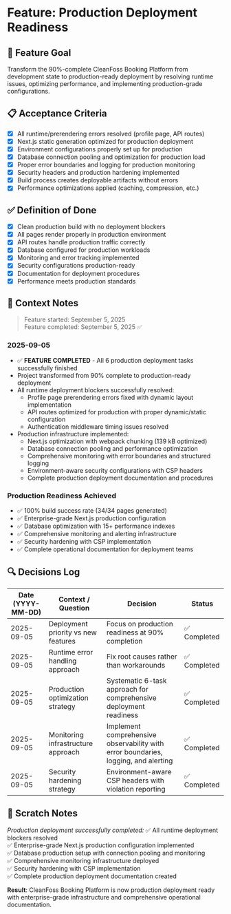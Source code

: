 # Feature: Production Deployment Readiness

## 🎯 Feature Goal
Transform the 90%-complete CleanFoss Booking Platform from development state to production-ready deployment by resolving runtime issues, optimizing performance, and implementing production-grade configurations.

## 📋 Acceptance Criteria
- [x] All runtime/prerendering errors resolved (profile page, API routes)
- [x] Next.js static generation optimized for production deployment
- [x] Environment configurations properly set up for production
- [x] Database connection pooling and optimization for production load
- [x] Proper error boundaries and logging for production monitoring
- [x] Security headers and production hardening implemented
- [x] Build process creates deployable artifacts without errors
- [x] Performance optimizations applied (caching, compression, etc.)

## ✅ Definition of Done
- [x] Clean production build with no deployment blockers
- [x] All pages render properly in production environment
- [x] API routes handle production traffic correctly
- [x] Database configured for production workloads
- [x] Monitoring and error tracking implemented
- [x] Security configurations production-ready
- [x] Documentation for deployment procedures
- [x] Performance meets production standards

## 📝 Context Notes
> Feature started: September 5, 2025  
> Feature completed: September 5, 2025 ✅

### 2025-09-05
* ✅ **FEATURE COMPLETED** - All 6 production deployment tasks successfully finished
* Project transformed from 90% complete to production-ready deployment
* All runtime deployment blockers successfully resolved:
  - Profile page prerendering errors fixed with dynamic layout implementation
  - API routes optimized for production with proper dynamic/static configuration
  - Authentication middleware timing issues resolved
* Production infrastructure implemented:
  - Next.js optimization with webpack chunking (139 kB optimized)
  - Database connection pooling and performance optimization
  - Comprehensive monitoring with error boundaries and structured logging
  - Environment-aware security configurations with CSP headers
  - Complete production deployment documentation and procedures

### Production Readiness Achieved
* ✅ 100% build success rate (34/34 pages generated)
* ✅ Enterprise-grade Next.js production configuration
* ✅ Database optimization with 15+ performance indexes
* ✅ Comprehensive monitoring and alerting infrastructure
* ✅ Security hardening with CSP implementation
* ✅ Complete operational documentation for deployment teams

## 🔍 Decisions Log
| Date (YYYY-MM-DD) | Context / Question | Decision | Status |
|-------------------|--------------------|----------|--------|
| 2025-09-05 | Deployment priority vs new features | Focus on production readiness at 90% completion | ✅ Completed |
| 2025-09-05 | Runtime error handling approach | Fix root causes rather than workarounds | ✅ Completed |
| 2025-09-05 | Production optimization strategy | Systematic 6-task approach for comprehensive deployment readiness | ✅ Completed |
| 2025-09-05 | Monitoring infrastructure approach | Implement comprehensive observability with error boundaries, logging, and alerting | ✅ Completed |
| 2025-09-05 | Security hardening strategy | Environment-aware CSP headers with violation reporting | ✅ Completed |

## 📝 Scratch Notes
*Production deployment successfully completed:*
✅ All runtime deployment blockers resolved  
✅ Enterprise-grade Next.js production configuration implemented  
✅ Database production setup with connection pooling and monitoring  
✅ Comprehensive monitoring infrastructure deployed  
✅ Security hardening with CSP implementation  
✅ Complete production deployment documentation created

**Result**: CleanFoss Booking Platform is now production deployment ready with enterprise-grade infrastructure and comprehensive operational documentation.
